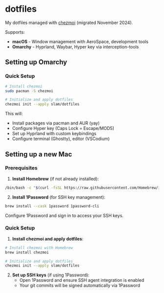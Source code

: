 # dotfiles

My dotfiles managed with [chezmoi](https://www.chezmoi.io/) (migrated November 2024).

Supports:
- **macOS** - Window management with AeroSpace, development tools
- **Omarchy** - Hyprland, Waybar, Hyper key via interception-tools

## Setting up Omarchy

### Quick Setup

```bash
# Install chezmoi
sudo pacman -S chezmoi

# Initialize and apply dotfiles
chezmoi init --apply slam/dotfiles
```

This will:
- Install packages via pacman and AUR (yay)
- Configure Hyper key (Caps Lock = Escape/MOD5)
- Set up Hyprland with custom keybindings
- Configure terminal (Ghostty), editor (VSCodium)

## Setting up a new Mac

### Prerequisites

1. **Install Homebrew** (if not already installed):
```bash
/bin/bash -c "$(curl -fsSL https://raw.githubusercontent.com/Homebrew/install/HEAD/install.sh)"
```

2. **Install 1Password** (for SSH key management):
```bash
brew install --cask 1password 1password-cli
```
Configure 1Password and sign in to access your SSH keys.

### Quick Setup

1. **Install chezmoi and apply dotfiles**:
```bash
# Install chezmoi with Homebrew
brew install chezmoi

# Initialize and apply dotfiles
chezmoi init --apply slam/dotfiles
```

2. **Set up SSH keys** (if using 1Password):
   - Open 1Password and ensure SSH agent integration is enabled
   - Your git commits will be signed automatically via 1Password
